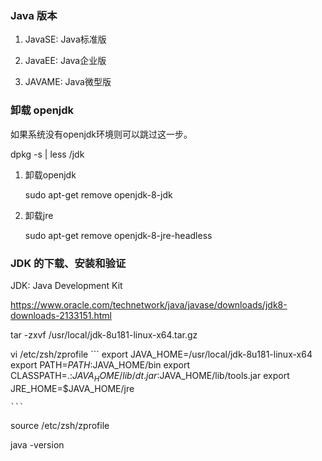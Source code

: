 ### Java 版本

1. JavaSE: Java标准版

1. JavaEE: Java企业版

1. JAVAME: Java微型版


### 卸载 openjdk

如果系统没有openjdk环境则可以跳过这一步。

dpkg -s | less
/jdk

1. 卸载openjdk

    sudo apt-get remove openjdk-8-jdk

1. 卸载jre

    sudo apt-get remove openjdk-8-jre-headless


### JDK 的下载、安装和验证

JDK: Java Development Kit

https://www.oracle.com/technetwork/java/javase/downloads/jdk8-downloads-2133151.html

tar -zxvf /usr/local/jdk-8u181-linux-x64.tar.gz

vi /etc/zsh/zprofile
    ```
    export JAVA_HOME=/usr/local/jdk-8u181-linux-x64
    export PATH=$PATH:$JAVA_HOME/bin
    export CLASSPATH=.:$JAVA_HOME/lib/dt.jar:$JAVA_HOME/lib/tools.jar
    export JRE_HOME=$JAVA_HOME/jre

    ```

source /etc/zsh/zprofile

java -version
